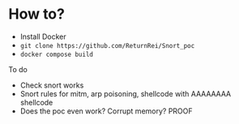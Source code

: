 # How to?


- Install Docker
- `git clone https://github.com/ReturnRei/Snort_poc`
- `docker compose build`

To do 
- Check snort works
- Snort rules for mitm, arp poisoning, shellcode with AAAAAAAA shellcode
- Does the poc even work? Corrupt memory? PROOF  